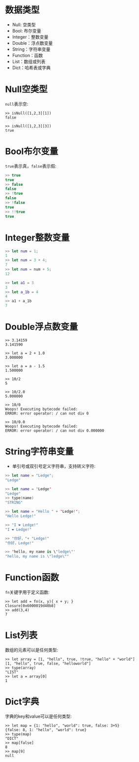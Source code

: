 # 数据类型

- Null: 空类型
- Bool:  布尔变量
- Integer：整数变量
- Double：浮点数变量
- String：字符串变量
- Function：函数
- List：数组或列表
- Dict：哈希表或字典

# Null空类型

`null`表示空:

```
>> isNull([1,2,3][1])
false

>> isNull([1,2,3][3])
true
```

# Bool布尔变量

`true`表示真，`false`表示假:

```cpp
>> true
true
>> false
false
>> !true
false
>> !false
true
>> !!true
true
```

# Integer整数变量

```swift
>> let num = 1;
1
>> let num = 3 + 4;
7
>> let num = num + 5;
12

>> let a1 = 3
3
>> let a_1b = 4
4
>> a1 + a_1b
7
```


# Double浮点数变量

```
>> 3.14159
3.141590

>> let a = 2 + 1.0
3.000000

>> let a = a - 1.5
1.500000

>> 10/2
5

>> 10/2.0
5.000000

>> 10/0
Woops! Executing bytecode failed:
ERROR: error operator: / can not div 0

>> 10/0.0
Woops! Executing bytecode failed:
ERROR: error operator: / can not div 0.000000
```

# String字符串变量

- 单引号或双引号定义字符串，支持转义字符:

```swift
>> let name = "Ledge";
"Ledge"

>> let name = 'Ledge'
"Ledge"
>> type(name)
"STRING"

>> let name = "Hello " + 'Ledge!';
"Hello Ledge!"

>> "I ❤ Ledge!"
"I ❤ Ledge!"

>> "你好，"+ "Ledge!"
"你好，Ledge!"

>> 'hello, my name is \"ledge\"'
"hello, my name is \"ledge\""
```


# Function函数

`fn`关键字用于定义函数:

```
>> let add = fn(x, y){ x + y; }
Closure[0x6000019d40b8]
>> add(3,4)
7
```


# List列表

数组的元素可以是任何类型:

```
>> let array = [1, "hello", true, !true, "hello" + "world"]
[1, "hello", true, false, "helloworld"]
>> type(array)
"LIST"
>> let a = array[0]
1
```

# Dict字典

字典的key和value可以是任何类型:

```
>> let map = {1: "hello", "world": true, false: 3+5}
{false: 8, 1: "hello", "world": true}
>> type(map)
"DICT"
>> map[false]
8
>> map[9]
null
```

